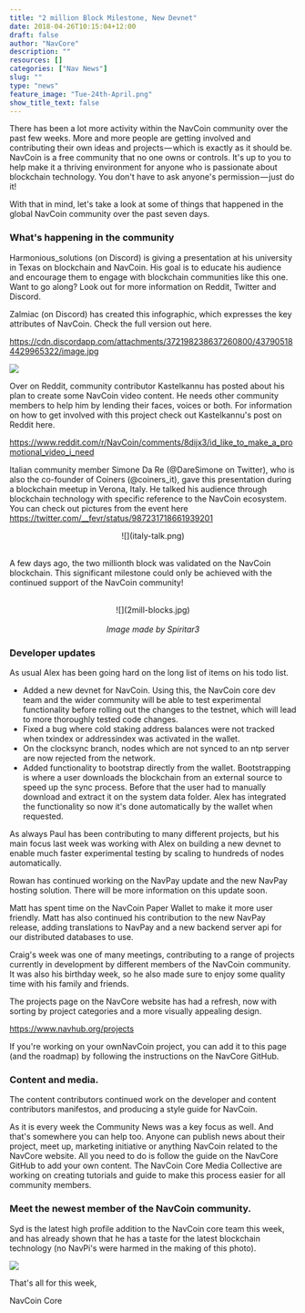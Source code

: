 ```yaml
---
title: "2 million Block Milestone, New Devnet"
date: 2018-04-26T10:15:04+12:00
draft: false
author: "NavCore"
description: ""
resources: []
categories: ["Nav News"]
slug: ""
type: "news"
feature_image: "Tue-24th-April.png"
show_title_text: false
---
```

There has been a lot more activity within the NavCoin community over the past few weeks. More and more people are getting involved and contributing their own ideas and projects — which is exactly as it should be. NavCoin is a free community that no one owns or controls. It's up to you to help make it a thriving environment for anyone who is passionate about blockchain technology. You don't have to ask anyone's permission — just do it!
<!-- more -->
With that in mind, let's take a look at some of things that happened in the global NavCoin community over the past seven days.

### What's happening in the community
Harmonious_solutions (on Discord) is giving a presentation at his university in Texas on blockchain and NavCoin. His goal is to educate his audience and encourage them to engage with blockchain communities like this one. Want to go along? Look out for more information on Reddit, Twitter and Discord.

Zalmiac (on Discord) has created this infographic, which expresses the key attributes of NavCoin. Check the full version out here.

https://cdn.discordapp.com/attachments/372198238637260800/437905184429965322/image.jpg

![](infographic-summary.png)

Over on Reddit, community contributor Kastelkannu has posted about his plan to create some NavCoin video content. He needs other community members to help him by lending their faces, voices or both. For information on how to get involved with this project check out Kastelkannu's post on Reddit here.

https://www.reddit.com/r/NavCoin/comments/8dijx3/id_like_to_make_a_promotional_video_i_need

Italian community member Simone Da Re (@DareSimone on Twitter), who is also the co-founder of Coiners (@coiners_it), gave this presentation during a blockchain meetup in Verona, Italy. He talked his audience through blockchain technology with specific reference to the NavCoin ecosystem. You can check out pictures from the event here https://twitter.com/__fevr/status/987231718661939201
<br />
<section style="text-align: center">
![](italy-talk.png)
<br /><br />
</section>

A few days ago, the two millionth block was validated on the NavCoin blockchain. This significant milestone could only be achieved with the continued support of the NavCoin community!

<br />
<section style="text-align: center">
![](2mill-blocks.jpg)
<br /><br />
<i>Image made by Spiritar3</i>
<br />
</section>

### Developer updates
As usual Alex has been going hard on the long list of items on his todo list.

- Added a new devnet for NavCoin. Using this, the NavCoin core dev team and the wider community will be able to test experimental functionality before rolling out the changes to the testnet, which will lead to more thoroughly tested code changes.
- Fixed a bug where cold staking address balances were not tracked when txindex or addressindex was activated in the wallet.
- On the clocksync branch, nodes which are not synced to an ntp server are now rejected from the network.
- Added functionality to bootstrap directly from the wallet. Bootstrapping is where a user downloads the blockchain from an external source to speed up the sync process. Before that the user had to manually download and extract it on the system data folder. Alex has integrated the functionality so now it's done automatically by the wallet when requested.

As always Paul has been contributing to many different projects, but his main focus last week was working with Alex on building a new devnet to enable much faster experimental testing by scaling to hundreds of nodes automatically.

Rowan has continued working on the NavPay update and the new NavPay hosting solution. There will be more information on this update soon.

Matt has spent time on the NavCoin Paper Wallet to make it more user friendly. Matt has also continued his contribution to the new NavPay release, adding translations to NavPay and a new backend server api for our distributed databases to use.

Craig's week was one of many meetings, contributing to a range of projects currently in development by different members of the NavCoin community. It was also his birthday week, so he also made sure to enjoy some quality time with his family and friends.

The projects page on the NavCore website has had a refresh, now with sorting by project categories and a more visually appealing design.

https://www.navhub.org/projects

If you're working on your ownNavCoin project, you can add it to this page (and the roadmap) by following the instructions on the NavCore GitHub.

### Content and media.
The content contributors continued work on the developer and content contributors manifestos, and producing a style guide for NavCoin.

As it is every week the Community News was a key focus as well. And that's somewhere you can help too. Anyone can publish news about their project, meet up, marketing initiative or anything NavCoin related to the NavCore website. All you need to do is follow the guide on the NavCore GitHub to add your own content. The NavCoin Core Media Collective are working on creating tutorials and guide to make this process easier for all community members.

### Meet the newest member of the NavCoin community.
Syd is the latest high profile addition to the NavCoin core team this week, and has already shown that he has a taste for the latest blockchain technology (no NavPi's were harmed in the making of this photo).

![](syd-navpi.jpg)


That's all for this week,

NavCoin Core
